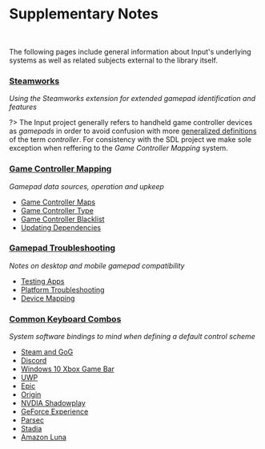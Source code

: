 # Supplementary Notes

&nbsp;

The following pages include general information about Input's underlying systems as well as related subjects external to the library itself.

### [Steamworks](Steamworks)
*Using the Steamworks extension for extended gamepad identification and features*

?> The Input project generally refers to handheld game controller devices as *gamepads* in order to avoid confusion with more [generalized definitions](https://en.wikipedia.org/wiki/Model%E2%80%93view%E2%80%93controller) of the term *controller*. For consistency with the SDL project we make sole exception when reffering to the _Game Controller Mapping_ system.

### [Game Controller Mapping](Controller-Mapping)
*Gamepad data sources, operation and upkeep*
- [Game Controller Maps](Controller-Mapping#controller-maps)
- [Game Controller Type](Controller-Mapping#controller-type)
- [Game Controller Blacklist](Controller-Mapping#controller-blacklist)
- [Updating Dependencies](Controller-Mapping#updating-dependencies)

### [Gamepad Troubleshooting](Gamepad-Troubleshooting)
*Notes on desktop and mobile gamepad compatibility*
- [Testing Apps](Gamepad-Troubleshooting#testing-apps)
- [Platform Troubleshooting](Gamepad-Troubleshooting#platform-troubleshooting)
- [Device Mapping](Gamepad-Troubleshooting#device-mapping)

### [Common Keyboard Combos](Common-Keyboard-Combos)
*System software bindings to mind when defining a default control scheme*
- [Steam and GoG](Common-Keyboard-Combos?id=steam-and-gog)
- [Discord](Common-Keyboard-Combos?id=discord)
- [Windows 10 Xbox Game Bar](Common-Keyboard-Combos?id=windows-10-xbox-game-bar)
- [UWP](Common-Keyboard-Combos?id=uwp)
- [Epic](Common-Keyboard-Combos?id=epic)
- [Origin](Common-Keyboard-Combos?id=origin)
- [NVDIA Shadowplay](Common-Keyboard-Combos?id=nvidia-shadowplay)
- [GeForce Experience](Common-Keyboard-Combos?id=geforce-experience)
- [Parsec](Common-Keyboard-Combos?id=parsec)
- [Stadia](Common-Keyboard-Combos?id=stadia)
- [Amazon Luna](Common-Keyboard-Combos?id=luna)
